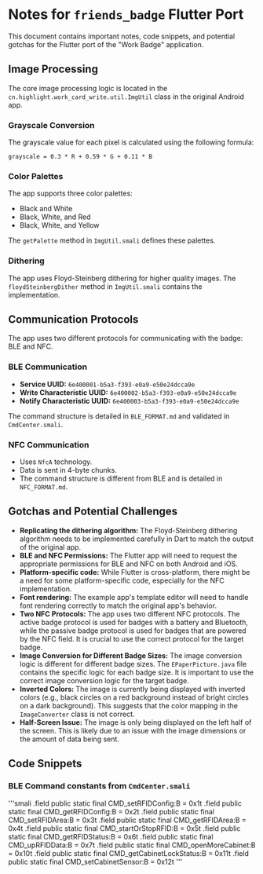 # Notes for `friends_badge` Flutter Port

This document contains important notes, code snippets, and potential gotchas for the Flutter port of the "Work Badge" application.

## Image Processing

The core image processing logic is located in the `cn.highlight.work_card_write.util.ImgUtil` class in the original Android app.

### Grayscale Conversion

The grayscale value for each pixel is calculated using the following formula:

`grayscale = 0.3 * R + 0.59 * G + 0.11 * B`

### Color Palettes

The app supports three color palettes:

-   Black and White
-   Black, White, and Red
-   Black, White, and Yellow

The `getPalette` method in `ImgUtil.smali` defines these palettes.

### Dithering

The app uses Floyd-Steinberg dithering for higher quality images. The `floydSteinbergDither` method in `ImgUtil.smali` contains the implementation.

## Communication Protocols

The app uses two different protocols for communicating with the badge: BLE and NFC.

### BLE Communication

-   **Service UUID:** `6e400001-b5a3-f393-e0a9-e50e24dcca9e`
-   **Write Characteristic UUID:** `6e400002-b5a3-f393-e0a9-e50e24dcca9e`
-   **Notify Characteristic UUID:** `6e400003-b5a3-f393-e0a9-e50e24dcca9e`

The command structure is detailed in `BLE_FORMAT.md` and validated in `CmdCenter.smali`.

### NFC Communication

-   Uses `NfcA` technology.
-   Data is sent in 4-byte chunks.
-   The command structure is different from BLE and is detailed in `NFC_FORMAT.md`.

## Gotchas and Potential Challenges

-   **Replicating the dithering algorithm:** The Floyd-Steinberg dithering algorithm needs to be implemented carefully in Dart to match the output of the original app.
-   **BLE and NFC Permissions:** The Flutter app will need to request the appropriate permissions for BLE and NFC on both Android and iOS.
-   **Platform-specific code:** While Flutter is cross-platform, there might be a need for some platform-specific code, especially for the NFC implementation.
-   **Font rendering:** The example app's template editor will need to handle font rendering correctly to match the original app's behavior.
-   **Two NFC Protocols:** The app uses two different NFC protocols. The active badge protocol is used for badges with a battery and Bluetooth, while the passive badge protocol is used for badges that are powered by the NFC field. It is crucial to use the correct protocol for the target badge.
-   **Image Conversion for Different Badge Sizes:** The image conversion logic is different for different badge sizes. The `EPaperPicture.java` file contains the specific logic for each badge size. It is important to use the correct image conversion logic for the target badge.
-   **Inverted Colors:** The image is currently being displayed with inverted colors (e.g., black circles on a red background instead of bright circles on a dark background). This suggests that the color mapping in the `ImageConverter` class is not correct.
-   **Half-Screen Issue:** The image is only being displayed on the left half of the screen. This is likely due to an issue with the image dimensions or the amount of data being sent.

## Code Snippets

### BLE Command constants from `CmdCenter.smali`

'''smali
.field public static final CMD_setRFIDConfig:B = 0x1t
.field public static final CMD_getRFIDConfig:B = 0x2t
.field public static final CMD_setRFIDArea:B = 0x3t
.field public static final CMD_getRFIDArea:B = 0x4t
.field public static final CMD_startOrStopRFID:B = 0x5t
.field public static final CMD_getRFIDStatus:B = 0x6t
.field public static final CMD_upRFIDData:B = 0x7t
.field public static final CMD_openMoreCabinet:B = 0x10t
.field public static final CMD_getCabinetLockStatus:B = 0x11t
.field public static final CMD_setCabinetSensor:B = 0x12t
'''

